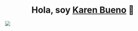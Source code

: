 <div align="center">
<h1 align="center">Hola, soy <a href="https://karenbuenoh18.github.io/">Karen Bueno</a> 👋</h1>
</div>
<img src="https://drive.google.com/drive/u/2/folders/1sc_7q2fSu38eITJYVgzHXE_FGDS8E3ru">
<!--
**karenbuenoh18/karenbuenoh18** is a ✨ _special_ ✨ repository because its `README.md` (this file) appears on your GitHub profile.

Here are some ideas to get you started:

- 🔭 I’m currently working on ...
- 🌱 I’m currently learning ...
- 👯 I’m looking to collaborate on ...
- 🤔 I’m looking for help with ...
- 💬 Ask me about ...
- 📫 How to reach me: ...
- 😄 Pronouns: ...
- ⚡ Fun fact: ...
-->
